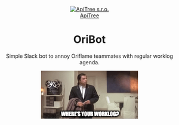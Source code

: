 <p align="center">
<a href="https://github.com/ApiTreeCZ">
<img alt="ApiTree s.r.o." src="https://www.apitree.cz/static/images/logo-header.svg" width="120" />
<br>
ApiTree
</a>
</p>
<h1 align="center">OriBot</h1>

<p align="center">
Simple Slack bot to annoy Oriflame teammates with regular worklog agenda.
</p>

<p align="center">
<img alt="Where's your worklog?" src="./docs/wheres-your-worklog.gif">
</p>
